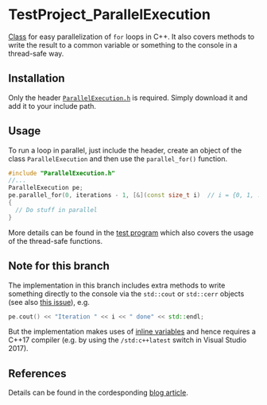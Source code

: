 # TestProject_ParallelExecution
[Class](TestProject_ParallelExecution/ParallelExecution.h) for easy parallelization of `for` loops in C++. It also covers methods to write the result to a common variable or something to the console in a thread-safe way.

## Installation
Only the header [`ParallelExecution.h`](TestProject_ParallelExecution/ParallelExecution.h) is required. Simply download it and add it to your include path.

## Usage
To run a loop in parallel, just include the header, create an object of the class `ParallelExecution` and then use the `parallel_for()` function.
```cpp
#include "ParallelExecution.h"
//...
ParallelExecution pe;
pe.parallel_for(0, iterations - 1, [&](const size_t i)  // i = {0, 1, ..., iterations - 1}
{
  // Do stuff in parallel
}
```
More details can be found in the [test program](TestProject_ParallelExecution/test_program.cpp) which also covers the usage of the thread-safe functions.

## Note for this branch
The implementation in this branch includes extra methods to write something directly to the console via the `std::cout` or `std::cerr` objects (see also [this issue](https://github.com/Milania1/TestProject_ParallelExecution/issues/1)), e.g.
```cpp
pe.cout() << "Iteration " << i << " done" << std::endl;
```
But the implementation makes uses of [inline variables](https://stackoverflow.com/questions/38043442/how-do-inline-variables-work) and hence requires a C++17 compiler (e.g. by using the `/std:c++latest` switch in Visual Studio 2017).

## References
Details can be found in the cordesponding [blog article](https://milania.de/blog/C%2B%2B_class_for_easy_parallelization_of_for_loops).
